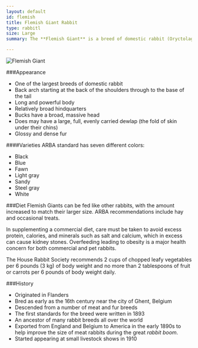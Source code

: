 ```yaml
---
layout: default
id: flemish
title: Flemish Giant Rabbit
type: rabbitl
size: Large
summary: The **Flemish Giant** is a breed of domestic rabbit (Oryctolagus cuniculus) known for its large size.

---
```


<img src="http://upload.wikimedia.org/wikipedia/commons/4/40/Flemish_giant_fawn_doe.jpg" alt="Flemish Giant">

###Appearance
- One of the largest breeds of domestic rabbit
- Back arch starting at the back of the shoulders through to the base of the tail
- Long and powerful body
- Relatively broad hindquarters
- Bucks have a broad, massive head
- Does may have a large, full, evenly carried dewlap (the fold of skin under their chins)
- Glossy and dense fur

####Varieties
ARBA standard has seven different colors:

- Black
- Blue
- Fawn
- Light gray
- Sandy
- Steel gray
- White

###Diet
Flemish Giants can be fed like other rabbits, with the amount increased to match their larger size. ARBA recommendations include hay and occasional treats.

In supplementing a commercial diet, care must be taken to avoid excess protein, calories, and minerals such as salt and calcium, which in excess can cause kidney stones. Overfeeding leading to obesity is a major health concern for both commercial and pet rabbits.

The House Rabbit Society recommends 2 cups of chopped leafy vegetables per 6 pounds (3 kg) of body weight and no more than 2 tablespoons of fruit or carrots per 6 pounds of body weight daily.

###History
- Originated in Flanders
- Bred as early as the 16th century near the city of Ghent, Belgium
- Descended from a number of meat and fur breeds
- The first standards for the breed were written in 1893
- An ancestor of many rabbit breeds all over the world
- Exported from England and Belgium to America in the early 1890s to help improve the size of meat rabbits during the great *rabbit boom*.
- Started appearing at small livestock shows in 1910